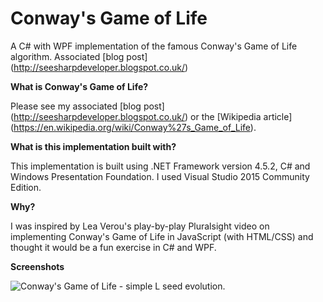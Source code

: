 # Conway's Game of Life
A C# with WPF implementation of the famous Conway's Game of Life algorithm.
Associated [blog post] (http://seesharpdeveloper.blogspot.co.uk/)

**What is Conway's Game of Life?**

Please see my associated [blog post] (http://seesharpdeveloper.blogspot.co.uk/) or the [Wikipedia article] (https://en.wikipedia.org/wiki/Conway%27s_Game_of_Life).

**What is this implementation built with?**

This implementation is built using .NET Framework version 4.5.2, C# and Windows Presentation Foundation. I used Visual Studio 2015 Community Edition.

**Why?**

I was inspired by Lea Verou's play-by-play Pluralsight video on implementing Conway's Game of Life in JavaScript (with HTML/CSS) and thought it would be a fun exercise in C# and WPF.

**Screenshots**

![Conway's Game of Life - simple L seed evolution.](http://www.ravi-singh.com/gol-simple-lseed.gif)
